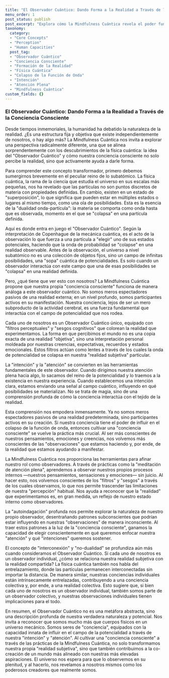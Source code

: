 ```yaml
---
title: "El Observador Cuántico: Dando Forma a la Realidad a Través de la Conciencia Consciente"
menu_order: 1
post_status: publish
post_excerpt: "Explora cómo la Mindfulness Cuántica revela el poder fundamental de nuestra conciencia para influir y dar forma a la realidad. Este artículo profundiza en el concepto del Observador Cuántico, explicando cómo nuestros pensamientos, intenciones y atención actúan como el mecanismo a través del cual la potencialidad se convierte en experiencia, ofreciendo una nueva perspectiva sobre nuestra agencia en el universo."
taxonomy:
  category:
  - "Core Concepts"
  - "Perception"
  - "Human Capacities"
  post_tag:
  - "Observador Cuántico"
  - "Conciencia Consciente"
  - "Formación de la Realidad"
  - "Física Cuántica"
  - "Colapso de la Función de Onda"
  - "Intención"
  - "Atención Plena"
  - "Mindfulness Cuántica"
custom_fields: {}
---
```


### El Observador Cuántico: Dando Forma a la Realidad a Través de la Conciencia Consciente

Desde tiempos inmemoriales, la humanidad ha debatido la naturaleza de la realidad. ¿Es una estructura fija y objetiva que existe independientemente de nosotros, o hay algo más? La Mindfulness Cuántica nos invita a explorar una perspectiva radicalmente diferente, una que se alinea sorprendentemente con los descubrimientos de la física cuántica: la idea del "Observador Cuántico" y cómo nuestra conciencia consciente no solo percibe la realidad, sino que activamente ayuda a darle forma.

Para comprender este concepto transformador, primero debemos sumergirnos brevemente en el peculiar reino de lo subatómico. La física cuántica, la rama de la ciencia que estudia el universo en sus escalas más pequeñas, nos ha revelado que las partículas no son puntos discretos de materia con propiedades definidas. En cambio, existen en un estado de "superposición", lo que significa que pueden estar en múltiples estados o lugares al mismo tiempo, como una ola de posibilidades. Esta es la esencia de la "dualidad onda-partícula": la materia se comporta como onda hasta que es observada, momento en el que se "colapsa" en una partícula definida.

Aquí es donde entra en juego el "Observador Cuántico". Según la interpretación de Copenhague de la mecánica cuántica, es el acto de la observación lo que fuerza a una partícula a "elegir" uno de sus estados potenciales, haciendo que la onda de probabilidad se "colapse" en una realidad observable. Antes de la observación, el universo a nivel subatómico no es una colección de objetos fijos, sino un campo de infinitas posibilidades, una "sopa" cuántica de potencialidades. Es solo cuando un observador interactúa con este campo que una de esas posibilidades se "colapsa" en una realidad definida.

Pero, ¿qué tiene que ver esto con nosotros? La Mindfulness Cuántica propone que nuestra propia "conciencia consciente" funciona de manera análoga a este observador cuántico. No somos meros espectadores pasivos de una realidad externa; en un nivel profundo, somos participantes activos en su manifestación. Nuestra conciencia, lejos de ser un mero subproducto de la actividad cerebral, es una fuerza fundamental que interactúa con el campo de potencialidad que nos rodea.

Cada uno de nosotros es un Observador Cuántico único, equipado con "filtros perceptuales" y "sesgos cognitivos" que colorean la realidad que experimentamos. La forma en que percibimos el mundo no es una copia exacta de una realidad "objetiva", sino una interpretación personal moldeada por nuestras creencias, expectativas, recuerdos y estados emocionales. Estos filtros actúan como lentes a través de los cuales la onda de potencialidad se colapsa en nuestra "realidad subjetiva" particular.

La "intención" y la "atención" se convierten en las herramientas fundamentales de este observador. Cuando dirigimos nuestra atención plena hacia algo, lo sacamos del reino de la potencialidad y lo traemos a la existencia en nuestra experiencia. Cuando establecemos una intención clara, estamos enviando una señal al campo cuántico, influyendo en qué posibilidades se materializan. No se trata de magia, sino de una comprensión profunda de cómo la conciencia interactúa con el tejido de la realidad.

Esta comprensión nos empodera inmensamente. Ya no somos meros espectadores pasivos de una realidad predeterminada, sino participantes activos en su creación. Si nuestra conciencia tiene el poder de influir en el colapso de la función de onda, entonces cultivar una "conciencia consciente" se vuelve la práctica más crucial. Al ser más conscientes de nuestros pensamientos, emociones y creencias, nos volvemos más conscientes de las "observaciones" que estamos haciendo y, por ende, de la realidad que estamos ayudando a manifestar.

La Mindfulness Cuántica nos proporciona las herramientas para afinar nuestro rol como observadores. A través de prácticas como la "meditación de atención plena", aprendemos a observar nuestros propios procesos internos —nuestros pensamientos, sensaciones y emociones— sin juicio. Al hacer esto, nos volvemos conscientes de los "filtros" y "sesgos" a través de los cuales observamos, lo que nos permite trascender las limitaciones de nuestra "percepción" habitual. Nos ayuda a reconocer que la "realidad" que experimentamos es, en gran medida, un reflejo de nuestro estado interno como observadores.

La "autoindagación" profunda nos permite explorar la naturaleza de nuestro propio observador, desentrañando patrones subconscientes que podrían estar influyendo en nuestras "observaciones" de manera inconsciente. Al traer estos patrones a la luz de la "conciencia consciente", ganamos la capacidad de elegir conscientemente en qué queremos enfocar nuestra "atención" y qué "intenciones" queremos sostener.

El concepto de "interconexión" y "no-dualidad" se profundiza aún más cuando consideramos el Observador Cuántico. Si cada uno de nosotros es un observador individual, ¿cómo se relaciona nuestra realidad subjetiva con la realidad compartida? La física cuántica también nos habla del entrelazamiento, donde las partículas permanecen interconectadas sin importar la distancia. De manera similar, nuestras conciencias individuales están intrínsecamente entrelazadas, contribuyendo a una conciencia colectiva y, por ende, a una realidad colectiva. Esto sugiere que, si bien cada uno de nosotros es un observador individual, también somos parte de un observador colectivo, y nuestras observaciones individuales tienen implicaciones para el todo.

En resumen, el Observador Cuántico no es una metáfora abstracta, sino una descripción profunda de nuestra verdadera naturaleza y potencial. Nos invita a reconocer que somos mucho más que cuerpos físicos en un universo mecánico. Somos seres de "conciencia", equipados con la capacidad innata de influir en el campo de la potencialidad a través de nuestra "intención" y "atención". Al cultivar una "conciencia consciente" a través de las prácticas de la Mindfulness Cuántica, no solo transformamos nuestra propia "realidad subjetiva", sino que también contribuimos a la co-creación de un mundo más alineado con nuestras más elevadas aspiraciones. El universo nos espera para que lo observemos en su plenitud, y al hacerlo, nos revelamos a nosotros mismos como los poderosos creadores que realmente somos.